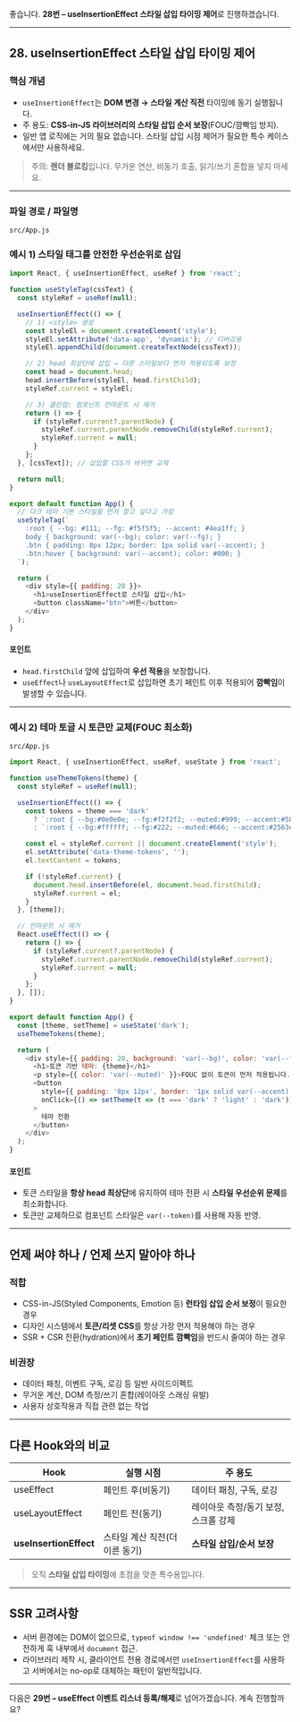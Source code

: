 좋습니다. **28번 – useInsertionEffect 스타일 삽입 타이밍 제어**로 진행하겠습니다.

---

## 28. useInsertionEffect 스타일 삽입 타이밍 제어

### 핵심 개념

* `useInsertionEffect`는 **DOM 변경 → 스타일 계산 직전** 타이밍에 동기 실행됩니다.
* 주 용도: **CSS-in-JS 라이브러리의 스타일 삽입 순서 보장**(FOUC/깜빡임 방지).
* 일반 앱 로직에는 거의 필요 없습니다. 스타일 삽입 시점 제어가 필요한 특수 케이스에서만 사용하세요.

> 주의: **렌더 블로킹**입니다. 무거운 연산, 비동기 호출, 읽기/쓰기 혼합을 넣지 마세요.

---

### 파일 경로 / 파일명

```
src/App.js
```

### 예시 1) 스타일 태그를 안전한 우선순위로 삽입

```javascript
import React, { useInsertionEffect, useRef } from 'react';

function useStyleTag(cssText) {
  const styleRef = useRef(null);

  useInsertionEffect(() => {
    // 1) <style> 생성
    const styleEl = document.createElement('style');
    styleEl.setAttribute('data-app', 'dynamic'); // 디버깅용
    styleEl.appendChild(document.createTextNode(cssText));

    // 2) head 최상단에 삽입 → 다른 스타일보다 먼저 적용되도록 보장
    const head = document.head;
    head.insertBefore(styleEl, head.firstChild);
    styleRef.current = styleEl;

    // 3) 클린업: 컴포넌트 언마운트 시 제거
    return () => {
      if (styleRef.current?.parentNode) {
        styleRef.current.parentNode.removeChild(styleRef.current);
        styleRef.current = null;
      }
    };
  }, [cssText]); // 삽입할 CSS가 바뀌면 교체

  return null;
}

export default function App() {
  // 다크 테마 기본 스타일을 먼저 깔고 싶다고 가정
  useStyleTag(`
    :root { --bg: #111; --fg: #f5f5f5; --accent: #4ea1ff; }
    body { background: var(--bg); color: var(--fg); }
    .btn { padding: 8px 12px; border: 1px solid var(--accent); }
    .btn:hover { background: var(--accent); color: #000; }
  `);

  return (
    <div style={{ padding: 20 }}>
      <h1>useInsertionEffect로 스타일 삽입</h1>
      <button className="btn">버튼</button>
    </div>
  );
}
```

#### 포인트

* `head.firstChild` 앞에 삽입하여 **우선 적용**을 보장합니다.
* `useEffect`나 `useLayoutEffect`로 삽입하면 초기 페인트 이후 적용되어 **깜빡임**이 발생할 수 있습니다.

---

### 예시 2) 테마 토글 시 토큰만 교체(FOUC 최소화)

```
src/App.js
```

```javascript
import React, { useInsertionEffect, useRef, useState } from 'react';

function useThemeTokens(theme) {
  const styleRef = useRef(null);

  useInsertionEffect(() => {
    const tokens = theme === 'dark'
      ? `:root { --bg:#0e0e0e; --fg:#f2f2f2; --muted:#999; --accent:#58a6ff; }`
      : `:root { --bg:#ffffff; --fg:#222; --muted:#666; --accent:#2563eb; }`;

    const el = styleRef.current || document.createElement('style');
    el.setAttribute('data-theme-tokens', '');
    el.textContent = tokens;

    if (!styleRef.current) {
      document.head.insertBefore(el, document.head.firstChild);
      styleRef.current = el;
    }
  }, [theme]);

  // 언마운트 시 제거
  React.useEffect(() => {
    return () => {
      if (styleRef.current?.parentNode) {
        styleRef.current.parentNode.removeChild(styleRef.current);
        styleRef.current = null;
      }
    };
  }, []);
}

export default function App() {
  const [theme, setTheme] = useState('dark');
  useThemeTokens(theme);

  return (
    <div style={{ padding: 20, background: 'var(--bg)', color: 'var(--fg)', minHeight: '100vh' }}>
      <h1>토큰 기반 테마: {theme}</h1>
      <p style={{ color: 'var(--muted)' }}>FOUC 없이 토큰이 먼저 적용됩니다.</p>
      <button
        style={{ padding: '8px 12px', border: '1px solid var(--accent)' }}
        onClick={() => setTheme(t => (t === 'dark' ? 'light' : 'dark'))}
      >
        테마 전환
      </button>
    </div>
  );
}
```

#### 포인트

* 토큰 스타일을 **항상 head 최상단**에 유지하여 테마 전환 시 **스타일 우선순위 문제**를 최소화합니다.
* 토큰만 교체하므로 컴포넌트 스타일은 `var(--token)`를 사용해 자동 반영.

---

## 언제 써야 하나 / 언제 쓰지 말아야 하나

### 적합

* CSS-in-JS(Styled Components, Emotion 등) **런타임 삽입 순서 보정**이 필요한 경우
* 디자인 시스템에서 **토큰/리셋 CSS**를 항상 가장 먼저 적용해야 하는 경우
* SSR + CSR 전환(hydration)에서 **초기 페인트 깜빡임**을 반드시 줄여야 하는 경우

### 비권장

* 데이터 패칭, 이벤트 구독, 로깅 등 일반 사이드이펙트
* 무거운 계산, DOM 측정/쓰기 혼합(레이아웃 스래싱 유발)
* 사용자 상호작용과 직접 관련 없는 작업

---

## 다른 Hook와의 비교

| Hook                   | 실행 시점              | 주 용도                  |
| ---------------------- | ------------------ | --------------------- |
| useEffect              | 페인트 후(비동기)         | 데이터 패칭, 구독, 로깅        |
| useLayoutEffect        | 페인트 전(동기)          | 레이아웃 측정/동기 보정, 스크롤 강제 |
| **useInsertionEffect** | 스타일 계산 직전(더 이른 동기) | **스타일 삽입/순서 보장**      |

> 오직 **스타일 삽입 타이밍**에 초점을 맞춘 특수용입니다.

---

## SSR 고려사항

* 서버 환경에는 DOM이 없으므로, `typeof window !== 'undefined'` 체크 또는 안전하게 훅 내부에서 `document` 접근.
* 라이브러리 제작 시, 클라이언트 전용 경로에서만 `useInsertionEffect`를 사용하고 서버에서는 no-op로 대체하는 패턴이 일반적입니다.

---

다음은 **29번 – useEffect 이벤트 리스너 등록/해제**로 넘어가겠습니다. 계속 진행할까요?
